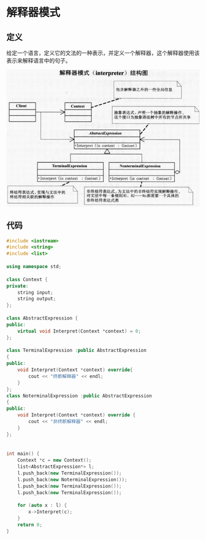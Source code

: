 # 解释器模式







## 定义



给定一个语言，定义它的文法的一种表示，并定义一个解释器，这个解释器使用该表示来解释语言中的句子。



![](https://github.com/908760230/Records/blob/master/%E8%AE%BE%E8%AE%A1%E6%A8%A1%E5%BC%8F/image/%E8%A7%A3%E9%87%8A%E5%99%A8%E6%A8%A1%E5%BC%8F.png)





## 代码



```c++
#include <iostream>
#include <string>
#include <list>

using namespace std;

class Context {
private:
	string input;
	string output;
};

class AbstractExpression {
public:
	virtual void Interpret(Context *context) = 0;
};

class TerminalExpression :public AbstractExpression
{
public:
	void Interpret(Context *context) override{
		cout << "终断解释器" << endl;
	}
};
class NoterminalExpression :public AbstractExpression
{
public:
	void Interpret(Context *context) override {
		cout << "非终断解释器" << endl;
	}
};


int main() {
	Context *c = new Context();
	list<AbstractExpression*> l;
	l.push_back(new TerminalExpression());
	l.push_back(new NoterminalExpression());
	l.push_back(new TerminalExpression());
	l.push_back(new TerminalExpression());

	for (auto x : l) {
		x->Interpret(c);
	}
	return 0;
}
```

